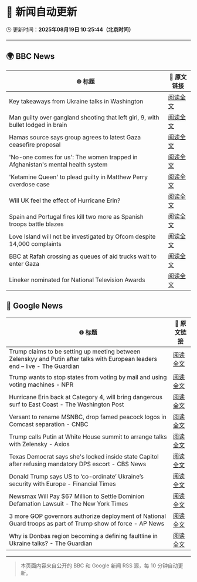 # 🧠 新闻自动更新

🕒 更新时间：**2025年08月19日 10:25:44（北京时间）**

---

## 🌍 BBC News

| 🌐 标题 | 🔗 原文链接 |
|--------|-------------|
| Key takeaways from Ukraine talks in Washington | [阅读全文](https://www.bbc.com/news/articles/c5yp4jggrj2o?at_medium=RSS&at_campaign=rss) |
| Man guilty over gangland shooting that left girl, 9, with bullet lodged in brain | [阅读全文](https://www.bbc.com/news/articles/c939v7gejlpo?at_medium=RSS&at_campaign=rss) |
| Hamas source says group agrees to latest Gaza ceasefire proposal | [阅读全文](https://www.bbc.com/news/articles/ckgjye15zdlo?at_medium=RSS&at_campaign=rss) |
| 'No-one comes for us': The women trapped in Afghanistan's mental health system | [阅读全文](https://www.bbc.com/news/articles/c80dg700dego?at_medium=RSS&at_campaign=rss) |
| 'Ketamine Queen' to plead guilty in Matthew Perry overdose case | [阅读全文](https://www.bbc.com/news/articles/c62wnp7622po?at_medium=RSS&at_campaign=rss) |
| Will UK feel the effect of Hurricane Erin? | [阅读全文](https://www.bbc.com/weather/articles/cg7jy3jk2e4o?at_medium=RSS&at_campaign=rss) |
| Spain and Portugal fires kill two more as Spanish troops battle blazes | [阅读全文](https://www.bbc.com/news/articles/cz60y7npl32o?at_medium=RSS&at_campaign=rss) |
| Love Island will not be investigated by Ofcom despite 14,000 complaints | [阅读全文](https://www.bbc.com/news/articles/cj4wlpvdzjyo?at_medium=RSS&at_campaign=rss) |
| BBC at Rafah crossing as queues of aid trucks wait to enter Gaza | [阅读全文](https://www.bbc.com/news/videos/cev2nmwxe1po?at_medium=RSS&at_campaign=rss) |
| Lineker nominated for National Television Awards | [阅读全文](https://www.bbc.com/news/articles/c99mkd3xm9po?at_medium=RSS&at_campaign=rss) |

## 📰 Google News

| 🌐 标题 | 🔗 原文链接 |
|--------|-------------|
| Trump claims to be setting up meeting between Zelenskyy and Putin after talks with European leaders end – live - The Guardian | [阅读全文](https://news.google.com/rss/articles/CBMi2AFBVV95cUxOQzl6cENIU2NERWFtcC1zT3Uwdk1Tdzgxd1AwRWswWkZYV19SNC0tdzN6MUtyQXhFYTNxRWZESE44RzRMZkVIZkJFZUYxRzd2ZU1wc0hkOVd4Y3pueFpCVXNHQVhiMkszNGx2MEZ3dnVXT2FCN1d6MVNZVTBCbVR5dkI0Z3M1NER4cXQ0dTY5T0xUWTRyNjdVZjczaWdiTzFnT3ZHMzNRcHc2ekdINDFYRXgzN2pWblB5NmU5MExFRzB3UGpFRm5tMjNINGdyMVM2aWVLdlJ0Y0o?oc=5) |
| Trump wants to stop states from voting by mail and using voting machines - NPR | [阅读全文](https://news.google.com/rss/articles/CBMiekFVX3lxTE4zVHFBQWR4WmZaMFdZNkVMSi1adHlRSU5fNjYybEVUUEpPOVFGaUdQY29nallwbW45UnNaeGJ5b2I2anRTbE4wbWF6QU1XWDQyLWQyVmdzVjRZQ29ZUUN0UTFFOTdGMWt2V3pzSkoyQWd2YzhZeXlEeHVn?oc=5) |
| Hurricane Erin back at Category 4, will bring dangerous surf to East Coast - The Washington Post | [阅读全文](https://news.google.com/rss/articles/CBMilgFBVV95cUxPMmZCaWhmRDRGU1lVX1RWR1kyS1Z6NDFjaGk0VHVRX3ZudnlQRVl6LVhjaXgwdU9KTXZpTnQtX2Y1X2dZU1RsVlZ3QWZkN0lFWS1lN1NoMk9PNTh3cGZJV2xFMFk5dzdsMU1HR1dfbGVRbW9kWXVZemJWZ1VpUWZvVXo1UHhWUTJEY21iTDRlRW91MkNuSXc?oc=5) |
| Versant to rename MSNBC, drop famed peacock logos in Comcast separation - CNBC | [阅读全文](https://news.google.com/rss/articles/CBMihgFBVV95cUxQNFlEUWIyUFpXS2dNaEUyZEpFckQtYnhWRXlVWVNfcHRxMkZnSm5WUWJZVGVMSkVBMHRXTDEtcXV0QmtMcWdnQ1A0NzAzaG5NbmlZTnBMUlA5Vnh6YVdtTkpkSnE1MUVQa1pYVXNEY0ZyYW5sOFhWOXFKcTBoSVZlUzFyWmRjd9IBiwFBVV95cUxPeVZDcGpoOExQcE9wQ091X210RVV0TWN5MVBybkRhQ0NPYlBYaEI4bV9ROUR1UG13WHJWZUF6aTUzTXJRZy1RUURoTXc1bktDS0VqYWdDcGlZUGxFU0hkYmtoWjNUeHRBMjR6VTRhVDNrb3BSWE5lRXBLNGpQV0poMXRsVFFJQVF3Q0Fj?oc=5) |
| Trump calls Putin at White House summit to arrange talks with Zelensky - Axios | [阅读全文](https://news.google.com/rss/articles/CBMifkFVX3lxTE5pSUFsSW1PSkhUMzdfM0hnRERVaDkzXy00c0t1bmhIajR4RG1RY0NFN1FCeVhnWkJpU0ZPdURWSnFaVGgwZkdTTFVYRTZ3WnpuNGhqcHRFVGl4RGtfbWVqdEJrUHRFLWx3UGV0dTV3b0R3cmxINHh4cVBLODUtUQ?oc=5) |
| Texas Democrat says she's locked inside state Capitol after refusing mandatory DPS escort - CBS News | [阅读全文](https://news.google.com/rss/articles/CBMiuAFBVV95cUxOSDhzX1FMSFpMd205OF9VVFpWdnlwdUZwc2ZrV3VmUndwbjl5cENFZDNndk52UkRXYVBGUm9oc1ByRzIxTmQ0cm03SV95blJkb1FYMDNyT3VCbFNLQmtDNjlDc2RSN1F4VTI5QzM0VURkVmItMlpJWV9qVUdXNnZJVGo2cU1GLTZJVTB2RkRhM1BVaEJvTVlRZk81Z19BbjFFelZaR29jUThpN0x3ZFE3NlZKNURBMkYx?oc=5) |
| Donald Trump says US to ‘co-ordinate’ Ukraine’s security with Europe - Financial Times | [阅读全文](https://news.google.com/rss/articles/CBMicEFVX3lxTE0zekY0VjYta3BsbHI2LUlkQk91VGpGVktHblJ3U0xSTWJIOVJZY3daSmtLLXJlM3ZwU3JiRUdLLTJXSHc2ZklmSWtLOHZFU2k0WmtPLWF3R0FTRkh4WTYtcXprUjl2MGUwV28wckRyOWE?oc=5) |
| Newsmax Will Pay $67 Million to Settle Dominion Defamation Lawsuit - The New York Times | [阅读全文](https://news.google.com/rss/articles/CBMiowFBVV95cUxPTkcxaDBYU0JGQUtCRVhYRzduamhzRWlVU2otMmdqUGRRWjRNcEQweW45WUFRTTNBa2VmWlNFQXE1RDJPUFBvYkVRNXY4LVNoWVVvU1R3UFM5dGxIZlMyMnFnZ3ZMR3k2c2JQWFpKbWkwc3FmS1BGVFh0QkdWUXdmQUZTUzdxR19KSGxCS0FEbEVub240cnpySEZhci1CYlRaSmxF?oc=5) |
| 3 more GOP governors authorize deployment of National Guard troops as part of Trump show of force - AP News | [阅读全文](https://news.google.com/rss/articles/CBMisgFBVV95cUxNY0d4MkdnZEs2bGVxVk92Z0tfWlpoMkE1MThIRWswREZSUk1fRTNyd2hjWTE0ZHNxblplRmt4R3NmYm9GTVpFdGx3ODlSeEwyOEdJNW1nN3V2TlNaZFdxaUs1endXendOeW41djVpbjFSbnhSTHo1cHJsaVN3ZVFpVTFJeDU1Nk1HSGZkMXkzdkE1MU9tS3V6dTBVdzFZNngwVnpMY1U0aWZVWWgwNVdNWk9B?oc=5) |
| Why is Donbas region becoming a defining faultline in Ukraine talks? - The Guardian | [阅读全文](https://news.google.com/rss/articles/CBMiqAFBVV95cUxQM2hzalRZU2U4RGdRcWJUYVBYVUhVeVZ4eFZULW1LcENXVkxZeUllZ005MnVqeTY3UHlEUExkZkFfbjJGZW1qTHRRWENRbVIxVWU4WTNvVk1BcndiMnVqd1JPbnlXazB2a00tT0cydENuLVJJWHVOa09VMUgyc0F1bk1CSEx3M1ZYZHZNWjBEdC1lWjdHUFlBWWYtYWRuUjVfaXJuT2p1OVc?oc=5) |

---
> 本页面内容来自公开的 BBC 和 Google 新闻 RSS 源，每 10 分钟自动更新。